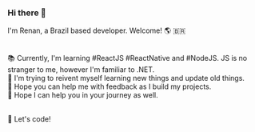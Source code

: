 ### Hi there 👋

I'm Renan, a Brazil based developer. Welcome! :earth_americas: :brazil:<br/><br/>

:books: Currently, I'm learning #ReactJS #ReactNative and #NodeJS. JS is no stranger to me, however I'm familiar to .NET. <br/>
:crystal_ball: I'm trying to reivent myself learning new things and update old things. <br/>
:gift_heart: Hope you can help me with feedback as I build my projects.<br/>
:punch: Hope I can help you in your journey as well.<br/><br/>

:rocket: Let's code!
